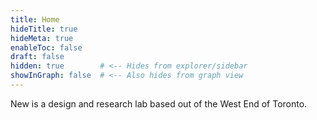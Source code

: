 ```yaml
---
title: Home
hideTitle: true
hideMeta: true
enableToc: false
draft: false
hidden: true        # <-- Hides from explorer/sidebar
showInGraph: false  # <-- Also hides from graph view
---
```

New is a design and research lab based out of the West End of Toronto.
